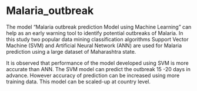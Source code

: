 # Malaria_outbreak
The model “Malaria outbreak prediction Model using Machine Learning” can help as an early warning tool to identify potential outbreaks of Malaria. In this study two popular data mining classification algorithms Support Vector Machine (SVM) and Artificial Neural Network (ANN) are used for Malaria prediction using a large dataset of Maharashtra state.

It is observed that performance of the model developed using SVM is more accurate than ANN. The SVM model can predict the outbreak 15 -20 days in advance. However accuracy of prediction can be increased using more training data. This model can be scaled-up at country level.
